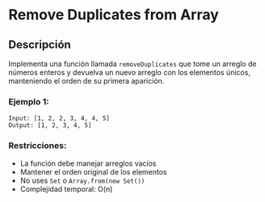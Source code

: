 # Remove Duplicates from Array

## Descripción

Implementa una función llamada `removeDuplicates` que tome un arreglo de números enteros y devuelva un nuevo arreglo con los elementos únicos, manteniendo el orden de su primera aparición.

### Ejemplo 1:
```
Input: [1, 2, 2, 3, 4, 4, 5]
Output: [1, 2, 3, 4, 5]
```

### Restricciones:
- La función debe manejar arreglos vacíos
- Mantener el orden original de los elementos
- No uses `Set` o `Array.from(new Set())`
- Complejidad temporal: O(n)
